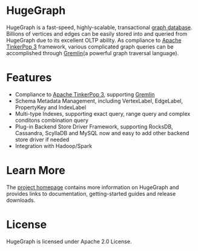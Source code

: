 # HugeGraph

HugeGraph is a fast-speed, highly-scalable, transactional [graph database](https://en.wikipedia.org/wiki/Graph_database). Billions of vertices and edges can be easily stored into and queried from HugeGraph due to its excellent OLTP ability. As compliance to [Apache TinkerPop 3](https://tinkerpop.apache.org/) framework, various complicated graph queries can be accomplished through [Gremlin](https://tinkerpop.apache.org/gremlin.html)(a powerful graph traversal language).

# Features

- Compliance to [Apache TinkerPop 3](https://tinkerpop.apache.org/), supporting [Gremlin](https://tinkerpop.apache.org/gremlin.html)
- Schema Metadata Management, including VertexLabel, EdgeLabel, PropertyKey and IndexLabel
- Multi-type Indexes, supporting exact query, range query and complex conditons combination query
- Plug-in Backend Store Driver Framework, supporting RocksDB, Cassandra, ScyllaDB and MySQL now and easy to add other backend store driver if needed
- Integration with Hadoop/Spark

# Learn More

The [project homepage](http://hugegraph.baidu.com/) contains more information on HugeGraph and provides links to documentation, getting-started guides and release downloads.

# License

HugeGraph is licensed under Apache 2.0 License.